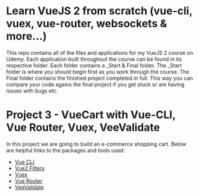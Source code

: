 # Learn VueJS 2 from scratch (vue-cli, vuex, vue-router, websockets & more...)

This repo contains all of the files and applications for my VueJS 2 course on Udemy. Each application built throughout the course can be found in its respective folder. Each folder contains a _Start & Final folder. The _Start folder is where you should begin first as you work through the course. The Final folder contains the finished project completed in full. This way you can compare your code agains the final project if you get stuck or are having issues with bugs etc. 

# Project 3 - VueCart with Vue-CLI, Vue Router, Vuex, VeeValidate

In this project we are going to build an e-commerce shopping cart. Below are helpful links to the packages and tools used: 

- [Vue CLI](http://vuejs-templates.github.io/webpack/)
- [Vue2 Filters](https://github.com/freearhey/vue2-filters)
- [Vuex](https://vuex.vuejs.org/en/intro.html)
- [Vue Router](https://router.vuejs.org/en/)
- [VeeValidate](http://vee-validate.logaretm.com/)